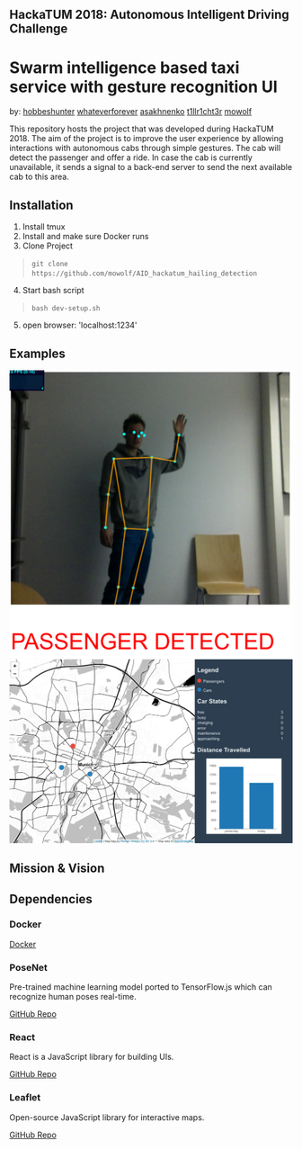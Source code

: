 ## HackaTUM 2018: Autonomous Intelligent Driving Challenge
# Swarm intelligence based taxi service with gesture recognition UI

by: [hobbeshunter](https://github.com/hobbeshunter) [whateverforever](https://github.com/whateverforever) [asakhnenko](https://github.com/asakhnenko) [t1llr1cht3r](https://github.com/t1llr1cht3r) [mowolf](https://github.com/mowolf) 

This repository hosts the project that was developed during HackaTUM 2018. The aim of the project is to improve the user experience by allowing interactions with autonomous cabs through simple gestures. The cab will detect the passenger and offer a ride. In case the cab is currently unavailable, it sends a signal to a back-end server to send the next available cab to this area.

## Installation

1. Install tmux
1. Install and make sure Docker runs
1. Clone Project
> `git clone https://github.com/mowolf/AID_hackatum_hailing_detection`
4. Start bash script
> `bash dev-setup.sh`
5. open browser: 'localhost:1234'

## Examples

![](detected.png)
![](fleetControl.png)

## Mission & Vision

## Dependencies

### Docker
[Docker](https://www.docker.com/)

### PoseNet
Pre-trained machine learning model ported to TensorFlow.js which can recognize human poses real-time.

[GitHub Repo](https://github.com/tensorflow/tfjs-models/tree/master/posenet)

### React
React is a JavaScript library for building UIs.

[GitHub Repo](https://github.com/facebook/react)

### Leaflet
Open-source JavaScript library for interactive maps.

[GitHub Repo](https://github.com/Leaflet/Leaflet)
